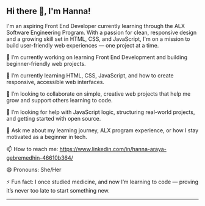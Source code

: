 ## Hi there 👋, I'm Hanna!

I'm an aspiring Front End Developer currently learning through the ALX Software Engineering Program. With a passion for clean, responsive design and a growing skill set in HTML, CSS, and JavaScript, I'm on a mission to build user-friendly web experiences — one project at a time.

🔭 I’m currently working on learning Front End Development and building beginner-friendly web projects.

🌱 I’m currently learning HTML, CSS, JavaScript, and how to create responsive, accessible web interfaces.

👯 I’m looking to collaborate on simple, creative web projects that help me grow and support others learning to code.

🤔 I’m looking for help with JavaScript logic, structuring real-world projects, and getting started with open source.

💬 Ask me about my learning journey, ALX program experience, or how I stay motivated as a beginner in tech.

📫 How to reach me: https://www.linkedin.com/in/hanna-araya-gebremedhin-46610b364/

😄 Pronouns: She/Her 

⚡ Fun fact: I once studied medicine, and now I’m learning to code — proving it’s never too late to start something new.

---
